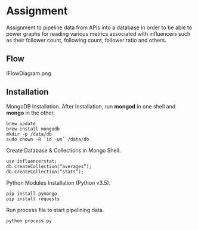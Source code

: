 # Assignment

Assignment to pipeline data from APIs into a database in order to be able to power graphs for reading various metrics associated with influencers such as their follower count, following count, follower ratio and others.

## Flow

!FlowDiagram.png

## Installation

MongoDB Installation. After Installation, run **mongod** in one shell and **mongo** in the other.
```
brew update
brew install mongodb
mkdir -p /data/db
sudo chown -R `id -un` /data/db
```

Create Database & Collections in Mongo Shell.
```
use influencerstat;
db.createCollection(“averages”);
db.createCollection(“stats”);
```

Python Modules Installation (Python v3.5).
```
pip install pymongo
pip install requests
```

Run process file to start pipelining data.
```
python process.py
```
